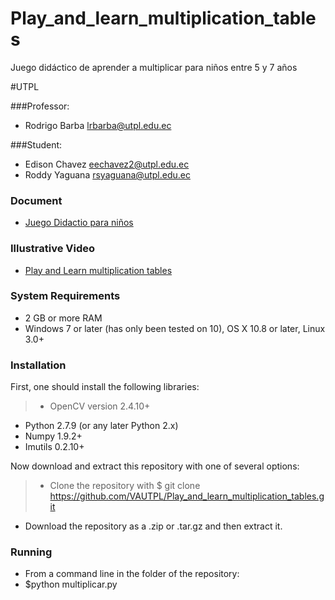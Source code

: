 # Play_and_learn_multiplication_tables
Juego didáctico de aprender a multiplicar para niños entre 5 y 7 años

#UTPL 

###Professor:

* Rodrigo Barba lrbarba@utpl.edu.ec

###Student: 

* Edison Chavez eechavez2@utpl.edu.ec
* Roddy Yaguana rsyaguana@utpl.edu.ec

### Document 

* [Juego Didactio para niños](https://www.dropbox.com/s/d2izr197gam0ldm/vision_multipliergame%20%282%29.pdf?dl=0)

### Illustrative Video 

* [Play and Learn multiplication tables](https://www.youtube.com/watch?v=n46VPyPh7s8)

### System Requirements

* 2 GB or more RAM 
* Windows 7 or later (has only been tested on 10), OS X 10.8 or later, Linux 3.0+

### Installation

First, one should install the following libraries:

>* OpenCV version 2.4.10+
* Python 2.7.9 (or any later Python 2.x)
* Numpy 1.9.2+
* Imutils 0.2.10+

Now download and extract this repository with one of several options:

>* Clone the repository with $ git clone https://github.com/VAUTPL/Play_and_learn_multiplication_tables.git
* Download the repository as a .zip or .tar.gz and then extract it.

### Running

* From a command line in the folder of the repository:
* $python multiplicar.py




